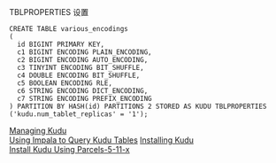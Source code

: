 
TBLPROPERTIES 设置

```
CREATE TABLE various_encodings
(
  id BIGINT PRIMARY KEY,
  c1 BIGINT ENCODING PLAIN_ENCODING,
  c2 BIGINT ENCODING AUTO_ENCODING,
  c3 TINYINT ENCODING BIT_SHUFFLE,
  c4 DOUBLE ENCODING BIT_SHUFFLE,
  c5 BOOLEAN ENCODING RLE,
  c6 STRING ENCODING DICT_ENCODING,
  c7 STRING ENCODING PREFIX_ENCODING
) PARTITION BY HASH(id) PARTITIONS 2 STORED AS KUDU TBLPROPERTIES ('kudu.num_tablet_replicas' = '1');
```

 [Managing Kudu](https://www.cloudera.com/documentation/enterprise/latest/topics/cm_mc_kudu_service.html#impala_dependency)    
 [Using Impala to Query Kudu Tables](https://www.cloudera.com/documentation/enterprise/5-11-x/topics/impala_kudu.html#kudu_benefits)
 [Installing Kudu](https://www.cloudera.com/documentation/enterprise/5-11-x/topics/kudu_install_cm.html)   
 [Install Kudu Using Parcels-5-11-x](https://www.cloudera.com/documentation/enterprise/5-11-x/topics/kudu_install_cm.html#install_parcels)
